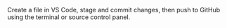 Create a file in VS Code, stage and commit changes, then push to GitHub using the terminal or source control panel. 
